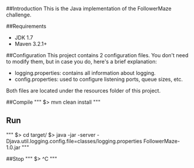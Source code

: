 ##Introduction
This is the Java implementation of the FollowerMaze challenge.

##Requirements

* JDK 1.7
* Maven 3.2.1+

##Configuration 
This project contains 2 configuration files. You don't need to modify them,
but in case you do, here's a brief explanation:

* logging.properties: contains all information about logging.
* config.properties: used to configure listening ports, queue sizes, etc. 

Both files are located under the resources folder of this project.

##Compile
"""
$> mvn clean install 
"""

## Run 
"""
$> cd target/ 
$> java -jar -server -Djava.util.logging.config.file=classes/logging.properties FollowerMaze-1.0.jar
"""

##Stop
"""
$> ^C
"""